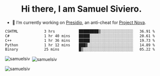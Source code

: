 <h1 align="center">Hi there, I am Samuel Siviero.</h1>

- 🔭 I’m currently working on [Presidio](https://presidio.ac), an anti-cheat for [Project Nova](https://discord.gg/novafn).

<!--START_SECTION:waka-->

```txt
CSHTML            3 hrs           █████████▒░░░░░░░░░░░░░░░   36.91 %
C#                1 hr 40 mins    █████░░░░░░░░░░░░░░░░░░░░   20.61 %
C++               1 hr 36 mins    █████░░░░░░░░░░░░░░░░░░░░   19.73 %
Python            1 hr 12 mins    ███▓░░░░░░░░░░░░░░░░░░░░░   14.89 %
Binary            25 mins         █▒░░░░░░░░░░░░░░░░░░░░░░░   05.22 %
```

<!--END_SECTION:waka-->

<p><img align="left" src="https://github-readme-stats.vercel.app/api/top-langs?username=samuelsiv&show_icons=true&locale=en&layout=compact&theme=radical" alt="samuelsiv" /></p>

<p>&nbsp;<img align="center" src="https://github-readme-stats.vercel.app/api?username=samuelsiv&show_icons=true&locale=en&theme=radical" alt="samuelsiv" /></p>
<p align="left"> <img src="https://komarev.com/ghpvc/?username=samuelsiv&label=Profile%20views&color=0e75b6&style=flat" alt="samuelsiv" /> </p>
